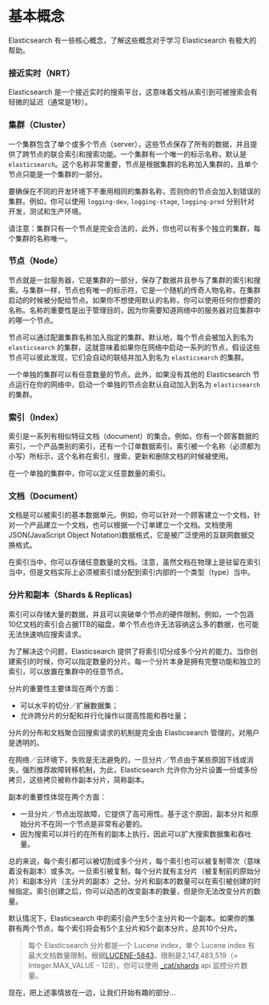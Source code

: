 # 基本概念

Elasticsearch 有一些核心概念，了解这些概念对于学习 Elasticsearch 有极大的帮助。

### 接近实时（NRT）

Elasticsearch 是一个接近实时的搜索平台，这意味着文档从索引到可被搜索会有轻微的延迟（通常是1秒）。

### 集群（Cluster）

一个集群包含了单个或多个节点（server），这些节点保存了所有的数据，并且提供了跨节点的联合索引和搜索功能。一个集群有一个唯一的标示名称，默认是 `elasticsearch`。这个名称非常重要，节点是根据集群的名称加入集群的，且单个节点只能是一个集群的一部分。

要确保在不同的开发环境下不重用相同的集群名称，否则你的节点会加入到错误的集群。例如，你可以使用 `logging-dev`, `logging-stage`, `logging-prod` 分别针对开发，测试和生产环境。

请注意：集群只有一个节点是完全合法的，此外，你也可以有多个独立的集群，每个集群的名称唯一。

### 节点（Node）

节点就是一台服务器，它是集群的一部分，保存了数据并且参与了集群的索引和搜索。与集群一样，节点也有唯一的标示符，它是一个随机的传奇人物名称，在集群启动的时候被分配给节点。如果你不想使用默认的名称，你可以使用任何你想要的名称。名称的重要性是出于管理目的，因为你需要知道网络中的服务器对应集群中的哪一个节点。

节点可以通过配置集群名称加入指定的集群。默认地，每个节点会被加入到名为 `elasticsearch` 的集群，这就意味着如果你在网络中启动一系列的节点，假设这些节点可以彼此发现，它们会自动的联结并加入到名为 `elasticsearch` 的集群。

一个单独的集群可以有任意数量的节点。此外，如果没有其他的 Elasticsearch 节点运行在你的网络中，启动一个单独的节点会默认自动加入到名为 `elasticsearch` 的集群。

### 索引（Index）

索引是一系列有相似特征文档（document）的集合。例如，你有一个顾客数据的索引，一个产品类别的索引，还有一个订单数据索引。索引被一个名称（必须都为小写）所标示，这个名称在索引，搜索，更新和删除文档的时候被使用。

在一个单独的集群中，你可以定义任意数量的索引。

### 文档（Document）

文档是可以被索引的基本数据单元。例如，你可以针对一个顾客建立一个文档，针对一个产品建立一个文档，也可以根据一个订单建立一个文档。文档使用 JSON(JavaScript Object Notation)数据格式，它是被广泛使用的互联网数据交换格式。

在索引当中，你可以存储任意数量的文档。注意，虽然文档在物理上是驻留在索引当中，但是文档实际上必须被索引或分配到索引内部的一个类型（type）当中。

### 分片和副本（Shards & Replicas)

索引可以存储大量的数据，并且可以突破单个节点的硬件限制。例如，一个包涵10亿文档的索引会占据1TB的磁盘，单个节点也许无法容纳这么多的数据，也可能无法快速响应搜索请求。

为了解决这个问题，Elasticsearch 提供了将索引切分成多个分片的能力。当你创建索引的时候，你可以指定数量的分片。每一个分片本身是拥有完整功能和独立的索引，可以放置在集群中的任意节点。

分片的重要性主要体现在两个方面：
* 可以水平的切分／扩展数据集；
* 允许跨分片的分配和并行化操作以提高性能和吞吐量；

分片的分布和文档聚合回搜索请求的机制是完全由 Elasticsearch 管理的，对用户是透明的。

在网络／云环境下，失败是无法避免的，一旦分片／节点由于某些原因下线或消失，强烈推荐故障转移机制，为此，Elasticsearch 允许你为分片设置一份或多份拷贝，这些拷贝被称作副本分片，简称副本。

副本的重要性体现在两个方面：
* 一旦分片／节点出现故障，它提供了高可用性。基于这个原因，副本分片和原始分片不在同一个节点是非常有必要的。
* 因为搜索可以并行的在所有的副本上执行，因此可以扩大搜索数据集和吞吐量。

总的来说，每个索引都可以被切割成多个分片，每个索引也可以被复制零次（意味着没有副本）或多次。一旦索引被复制，每个分片就有主分片（被复制前的原始分片）和副本分片（主分片的副本）之分。分片和副本的数量可以在索引被创建的时候指定。索引创建之后，你可以动态的改变副本的数量，但是你无法改变分片的数量。

默认情况下，Elasticsearch 中的索引会产生5个主分片和一个副本。如果你的集群有两个节点，每个索引将会有5个主分片和5个副本分片，总共10个分片。

> 每个 Elasticsearch 分片都是一个 Lucene index，单个 Lucene index 有最大文档数量限制。根据[LUCENE-5843](https://issues.apache.org/jira/browse/LUCENE-5843)，限制是2,147,483,519（= Integer.MAX_VALUE - 128）。你可以使用 [_cat/shards](https://www.elastic.co/guide/en/elasticsearch/reference/current/cat-shards.html) api 监控分片数量。

现在，把上述事情放在一边，让我们开始有趣的部分...